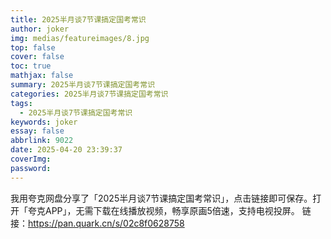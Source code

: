 ```yaml
---
title: 2025半月谈7节课搞定国考常识
author: joker
img: medias/featureimages/8.jpg
top: false
cover: false
toc: true
mathjax: false
summary: 2025半月谈7节课搞定国考常识
categories: 2025半月谈7节课搞定国考常识
tags:
  - 2025半月谈7节课搞定国考常识
keywords: joker
essay: false
abbrlink: 9022
date: 2025-04-20 23:39:37
coverImg:
password:
---
```


我用夸克网盘分享了「2025半月谈7节课搞定国考常识」，点击链接即可保存。打开「夸克APP」，无需下载在线播放视频，畅享原画5倍速，支持电视投屏。
链接：https://pan.quark.cn/s/02c8f0628758
